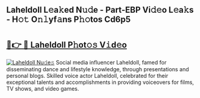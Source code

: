 ## Laheldoll L𝚎a𝚔ed N𝚞𝚍e - Part-EBP Vi𝚍𝚎o L𝚎a𝚔s - H𝚘𝚝 O𝚗𝚕yf𝚊ns P𝚑𝚘tos Cd6p5

# <h2><a href="http://kf8piji.oniu.top/?m=Laheldoll">🔗👉 🔴 Laheldoll P𝚑ot𝚘𝚜 V𝚒d𝚎o</a></h2>

[![Laheldoll Nu𝚍e𝚜](https://i.imgur.com/0qMVB7G.gif)](http://kf8piji.oniu.top/?m=Laheldoll)
Social media influencer Laheldoll, famed for disseminating dance and lifestyle knowledge, through presentations and personal blogs. Skilled voice actor Laheldoll, celebrated for their exceptional talents and accomplishments in providing voiceovers for films, TV shows, and video games.  
